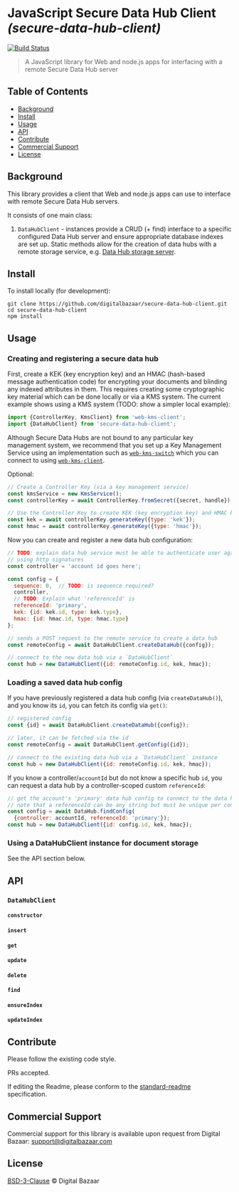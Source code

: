 # JavaScript Secure Data Hub Client _(secure-data-hub-client)_

[![Build Status](https://travis-ci.org/digitalbazaar/secure-data-hub-client.png?branch=master)](https://travis-ci.org/digitalbazaar/secure-data-hub-client)

> A JavaScript library for Web and node.js apps for interfacing with a remote
> Secure Data Hub server

## Table of Contents

- [Background](#background)
- [Install](#install)
- [Usage](#usage)
- [API](#api)
- [Contribute](#contribute)
- [Commercial Support](#commercial-support)
- [License](#license)

## Background

This library provides a client that Web and node.js apps can use to interface
with remote Secure Data Hub servers.

It consists of one main class:

1. `DataHubClient` - instances provide a CRUD (+ find) interface to a specific
  configured Data Hub server and ensure appropriate database indexes are
  set up. Static methods allow for the creation of data hubs with a remote
  storage service, e.g.
    [Data Hub storage server](https://github.com/digitalbazaar/bedrock-data-hub-storage).

## Install

To install locally (for development):

```
git clone https://github.com/digitalbazaar/secure-data-hub-client.git
cd secure-data-hub-client
npm install
```

## Usage

### Creating and registering a secure data hub

First, create a KEK (key encryption key) and an HMAC (hash-based message
authentication code) for encrypting your documents and blinding any indexed
attributes in them. This requires creating some cryptographic key material
which can be done locally or via a KMS system. The current example shows using
a KMS system (TODO: show a simpler local example):

```js
import {ControllerKey, KmsClient} from 'web-kms-client';
import {DataHubClient} from 'secure-data-hub-client';

```
Although Secure Data Hubs are not bound to any particular key management system,
we recommend that you set up a Key Management Service using an implementation
such as [`web-kms-switch`](https://github.com/digitalbazaar/web-kms-switch)
which you can connect to using
[`web-kms-client`](https://github.com/digitalbazaar/web-kms-client).

Optional:

```js
// Create a Controller Key (via a key management service)
const kmsService = new KmsService();
const controllerKey = await ControllerKey.fromSecret({secret, handle});

// Use the Controller Key to create KEK (key encryption key) and HMAC keys
const kek = await controllerKey.generateKey({type: 'kek'});
const hmac = await controllerKey.generateKey({type: 'hmac'});
```

Now you can create and register a new data hub configuration:

```js
// TODO: explain data hub service must be able to authenticate user against this
// using http signatures
const controller = 'account id goes here';

const config = {
  sequence: 0,  // TODO: is sequence required?
  controller,
  // TODO: Explain what 'referenceId' is
  referenceId: 'primary',
  kek: {id: kek.id, type: kek.type},
  hmac: {id: hmac.id, type: hmac.type}
};

// sends a POST request to the remote service to create a data hub
const remoteConfig = await DataHubClient.createDataHub({config});

// connect to the new data hub via a `DataHubClient`
const hub = new DataHubClient({id: remoteConfig.id, kek, hmac});
```

### Loading a saved data hub config

If you have previously registered a data hub config (via `createDataHub()`),
and you know its `id`, you can fetch its config via `get()`:

```js
// registered config
const {id} = await DataHubClient.createDataHub({config});

// later, it can be fetched via the id
const remoteConfig = await DataHubClient.getConfig({id});

// connect to the existing data hub via a `DataHubClient` instance
const hub = new DataHubClient({id: remoteConfig.id, kek, hmac});
```

If you know a controller/`accountId` but do not know a specific hub `id`, you
can request a data hub by a controller-scoped custom `referenceId`:

```js
// get the account's 'primary' data hub config to connect to the data hub
// note that a referenceId can be any string but must be unique per controller
const config = await DataHub.findConfig(
  {controller: accountId, referenceId: 'primary'});
const hub = new DataHubClient({id: config.id, kek, hmac});
```

### Using a DataHubClient instance for document storage

See the API section below.

## API

### `DataHubClient`

#### `constructor`

#### `insert`

#### `get`

#### `update`

#### `delete`

#### `find`

#### `ensureIndex`

#### `updateIndex`

## Contribute

Please follow the existing code style.

PRs accepted.

If editing the Readme, please conform to the
[standard-readme](https://github.com/RichardLitt/standard-readme) specification.

## Commercial Support

Commercial support for this library is available upon request from
Digital Bazaar: support@digitalbazaar.com

## License

[BSD-3-Clause](LICENSE.md) © Digital Bazaar
